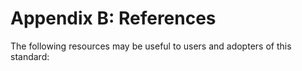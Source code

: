# Appendix B: References

The following resources may be useful to users and adopters of this standard:

<div style="page-break-after: always; visibility: hidden">
\newpage
</div>
